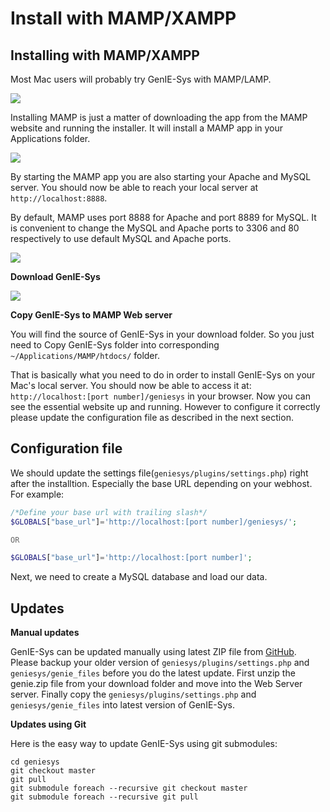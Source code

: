 Install with MAMP/XAMPP 
=====================  


## Installing with MAMP/XAMPP
  
Most Mac users will probably try GenIE-Sys with MAMP/LAMP.  

[![](https://github.com/irusri/geniesys/blob/master/docs/images/mamp.png?raw=true )](http://www.mamp.info/en/downloads/)

Installing MAMP is just a matter of downloading the app from the MAMP website and running the installer. It will install a MAMP app in your Applications folder.

[![](https://github.com/irusri/geniesys/blob/master/docs/images/mamp-02.png?raw=true)](http://www.mamp.info/en/downloads/)

By starting the MAMP app you are also starting your Apache and MySQL server. You should now be able to reach your local server at ```http://localhost:8888```.

By default, MAMP uses port 8888 for Apache and port 8889 for MySQL. It is convenient to change the MySQL and Apache ports to 3306 and 80 respectively to use default MySQL and Apache ports.

[![](https://github.com/irusri/geniesys/blob/master/docs/images/mamp_settings.png?raw=true)](http://www.mamp.info/en/downloads/)

**Download GenIE-Sys**

[![](https://github.com/irusri/geniesys/blob/master/docs/images/download.png?raw=true)](https://github.com/irusri/geniesys/archive/master.zip)

**Copy GenIE-Sys to MAMP Web server**

You will find the source of GenIE-Sys in your download folder. So you just need to Copy GenIE-Sys folder into corresponding ```~/Applications/MAMP/htdocs/``` folder.

That is basically what you need to do in order to install GenIE-Sys on your Mac's local server. You should now be able to access it at: ```http://localhost:[port number]/geniesys``` in your browser. Now you can see the essential website up and running. However to configure it correctly please update the configuration file as described in the next section.


## Configuration file

We should update the settings file(```geniesys/plugins/settings.php```) right after the installtion. Especially the base URL depending on your webhost. For example:

```php
/*Define your base url with trailing slash*/
$GLOBALS["base_url"]='http://localhost:[port number]/geniesys/';

OR

$GLOBALS["base_url"]='http://localhost:[port number]';

```

Next, we need to create a MySQL database and load our data.



## Updates

**Manual updates**

GenIE-Sys can be updated manually using latest ZIP file from [GitHub](https://github.com/irusri/geniesys/archive/master.zip). Please backup your older version of  ```geniesys/plugins/settings.php``` and ```geniesys/genie_files``` before you do the latest update. First unzip the genie.zip file from your download folder and move into the Web Server server. Finally copy the ```geniesys/plugins/settings.php``` and ```geniesys/genie_files``` into latest version of GenIE-Sys.

**Updates using Git**

Here is the easy way to update GenIE-Sys using git submodules:

```
cd geniesys
git checkout master
git pull
git submodule foreach --recursive git checkout master
git submodule foreach --recursive git pull
```



